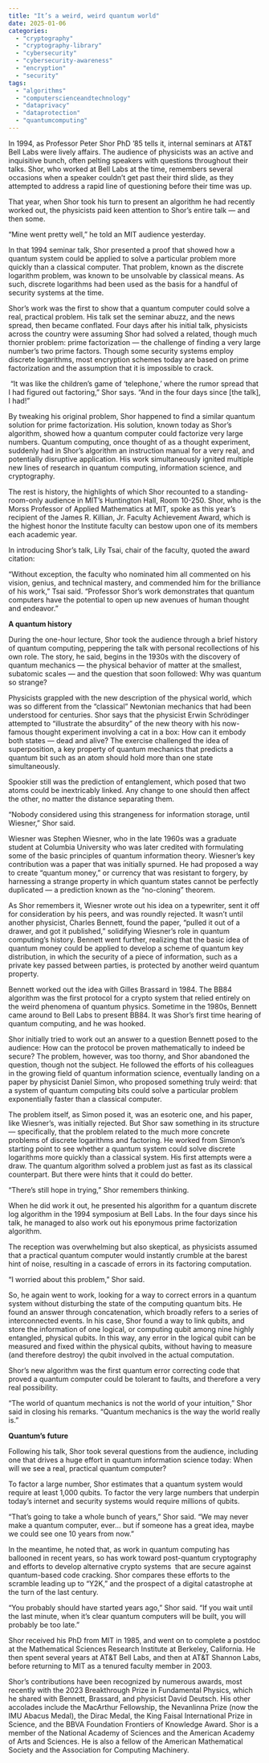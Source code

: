 ```yaml
---
title: "It’s a weird, weird quantum world"
date: 2025-01-06
categories: 
  - "cryptography"
  - "cryptography-library"
  - "cybersecurity"
  - "cybersecurity-awareness"
  - "encryption"
  - "security"
tags: 
  - "algorithms"
  - "computerscienceandtechnology"
  - "dataprivacy"
  - "dataprotection"
  - "quantumcomputing"
---
```


In 1994, as Professor Peter Shor PhD ’85 tells it, internal seminars at AT&T Bell Labs were lively affairs. The audience of physicists was an active and inquisitive bunch, often pelting speakers with questions throughout their talks. Shor, who worked at Bell Labs at the time, remembers several occasions when a speaker couldn’t get past their third slide, as they attempted to address a rapid line of questioning before their time was up.

That year, when Shor took his turn to present an algorithm he had recently worked out, the physicists paid keen attention to Shor’s entire talk — and then some.

“Mine went pretty well,” he told an MIT audience yesterday.

In that 1994 seminar talk, Shor presented a proof that showed how a quantum system could be applied to solve a particular problem more quickly than a classical computer. That problem, known as the discrete logarithm problem, was known to be unsolvable by classical means. As such, discrete logarithms had been used as the basis for a handful of security systems at the time.

Shor’s work was the first to show that a quantum computer could solve a real, practical problem. His talk set the seminar abuzz, and the news spread, then became conflated. Four days after his initial talk, physicists across the country were assuming Shor had solved a related, though much thornier problem: prime factorization — the challenge of finding a very large number’s two prime factors. Though some security systems employ discrete logarithms, most encryption schemes today are based on prime factorization and the assumption that it is impossible to crack.

 “It was like the children’s game of ‘telephone,’ where the rumor spread that I had figured out factoring,” Shor says. “And in the four days since \[the talk\], I had!”

By tweaking his original problem, Shor happened to find a similar quantum solution for prime factorization. His solution, known today as Shor’s algorithm, showed how a quantum computer could factorize very large numbers. Quantum computing, once thought of as a thought experiment, suddenly had in Shor’s algorithm an instruction manual for a very real, and potentially disruptive application. His work simultaneously ignited multiple new lines of research in quantum computing, information science, and cryptography.

The rest is history, the highlights of which Shor recounted to a standing-room-only audience in MIT’s Huntington Hall, Room 10-250. Shor, who is the Morss Professor of Applied Mathematics at MIT, spoke as this year’s recipient of the James R. Killian, Jr. Faculty Achievement Award, which is the highest honor the Institute faculty can bestow upon one of its members each academic year.

In introducing Shor’s talk, Lily Tsai, chair of the faculty, quoted the award citation:

“Without exception, the faculty who nominated him all commented on his vision, genius, and technical mastery, and commended him for the brilliance of his work,” Tsai said. “Professor Shor’s work demonstrates that quantum computers have the potential to open up new avenues of human thought and endeavor.”

**A quantum history**

During the one-hour lecture, Shor took the audience through a brief history of quantum computing, peppering the talk with personal recollections of his own role. The story, he said, begins in the 1930s with the discovery of quantum mechanics — the physical behavior of matter at the smallest, subatomic scales — and the question that soon followed: Why was quantum so strange?

Physicists grappled with the new description of the physical world, which was so different from the “classical” Newtonian mechanics that had been understood for centuries. Shor says that the physicist Erwin Schrödinger attempted to “illustrate the absurdity” of the new theory with his now-famous thought experiment involving a cat in a box: How can it embody both states — dead and alive? The exercise challenged the idea of superposition, a key property of quantum mechanics that predicts a quantum bit such as an atom should hold more than one state simultaneously.

Spookier still was the prediction of entanglement, which posed that two atoms could be inextricably linked. Any change to one should then affect the other, no matter the distance separating them.

“Nobody considered using this strangeness for information storage, until Wiesner,” Shor said.

Wiesner was Stephen Wiesner, who in the late 1960s was a graduate student at Columbia University who was later credited with formulating some of the basic principles of quantum information theory. Wiesner’s key contribution was a paper that was initially spurned. He had proposed a way to create “quantum money,” or currency that was resistant to forgery, by harnessing a strange property in which quantum states cannot be perfectly duplicated — a prediction known as the “no-cloning” theorem.

As Shor remembers it, Wiesner wrote out his idea on a typewriter, sent it off for consideration by his peers, and was roundly rejected. It wasn’t until another physicist, Charles Bennett, found the paper, “pulled it out of a drawer, and got it published,” solidifying Wiesner’s role in quantum computing’s history. Bennett went further, realizing that the basic idea of quantum money could be applied to develop a scheme of quantum key distribution, in which the security of a piece of information, such as a private key passed between parties, is protected by another weird quantum property.

Bennett worked out the idea with Gilles Brassard in 1984. The BB84 algorithm was the first protocol for a crypto system that relied entirely on the weird phenomena of quantum physics. Sometime in the 1980s, Bennett came around to Bell Labs to present BB84. It was Shor’s first time hearing of quantum computing, and he was hooked.

Shor initially tried to work out an answer to a question Bennett posed to the audience: How can the protocol be proven mathematically to indeed be secure? The problem, however, was too thorny, and Shor abandoned the question, though not the subject. He followed the efforts of his colleagues in the growing field of quantum information science, eventually landing on a paper by physicist Daniel Simon, who proposed something truly weird: that a system of quantum computing bits could solve a particular problem exponentially faster than a classical computer.

The problem itself, as Simon posed it, was an esoteric one, and his paper, like Wiesner’s, was initially rejected. But Shor saw something in its structure — specifically, that the problem related to the much more concrete problems of discrete logarithms and factoring. He worked from Simon’s starting point to see whether a quantum system could solve discrete logarithms more quickly than a classical system. His first attempts were a draw. The quantum algorithm solved a problem just as fast as its classical counterpart. But there were hints that it could do better.

“There’s still hope in trying,” Shor remembers thinking.

When he did work it out, he presented his algorithm for a quantum discrete log algorithm in the 1994 symposium at Bell Labs. In the four days since his talk, he managed to also work out his eponymous prime factorization algorithm.

The reception was overwhelming but also skeptical, as physicists assumed that a practical quantum computer would instantly crumble at the barest hint of noise, resulting in a cascade of errors in its factoring computation.

“I worried about this problem,” Shor said.

So, he again went to work, looking for a way to correct errors in a quantum system without disturbing the state of the computing quantum bits. He found an answer through concatenation, which broadly refers to a series of interconnected events. In his case, Shor found a way to link qubits, and store the information of one logical, or computing qubit among nine highly entangled, physical qubits. In this way, any error in the logical qubit can be measured and fixed within the physical qubits, without having to measure (and therefore destroy) the qubit involved in the actual computation.

Shor’s new algorithm was the first quantum error correcting code that proved a quantum computer could be tolerant to faults, and therefore a very real possibility.

“The world of quantum mechanics is not the world of your intuition,” Shor said in closing his remarks. “Quantum mechanics is the way the world really is.”

**Quantum’s future**

Following his talk, Shor took several questions from the audience, including one that drives a huge effort in quantum information science today: When will we see a real, practical quantum computer?

To factor a large number, Shor estimates that a quantum system would require at least 1,000 qubits. To factor the very large numbers that underpin today’s internet and security systems would require millions of qubits.

“That’s going to take a whole bunch of years,” Shor said. “We may never make a quantum computer, ever… but if someone has a great idea, maybe we could see one 10 years from now.”

In the meantime, he noted that, as work in quantum computing has ballooned in recent years, so has work toward post-quantum cryptography and efforts to develop alternative crypto systems  that are secure against quantum-based code cracking. Shor compares these efforts to the scramble leading up to “Y2K,” and the prospect of a digital catastrophe at the turn of the last century.

“You probably should have started years ago,” Shor said. “If you wait until the last minute, when it’s clear quantum computers will be built, you will probably be too late.”

Shor received his PhD from MIT in 1985, and went on to complete a postdoc at the Mathematical Sciences Research Institute at Berkeley, California. He then spent several years at AT&T Bell Labs, and then at AT&T Shannon Labs, before returning to MIT as a tenured faculty member in 2003.

Shor’s contributions have been recognized by numerous awards, most recently with the 2023 Breakthrough Prize in Fundamental Physics, which he shared with Bennett, Brassard, and physicist David Deutsch. His other accolades include the MacArthur Fellowship, the Nevanlinna Prize (now the IMU Abacus Medal), the Dirac Medal, the King Faisal International Prize in Science, and the BBVA Foundation Frontiers of Knowledge Award. Shor is a member of the National Academy of Sciences and the American Academy of Arts and Sciences. He is also a fellow of the American Mathematical Society and the Association for Computing Machinery.
